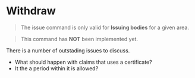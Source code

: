 # Withdraw

> The issue command is only valid for **Issuing bodies** for a given area.

> This command has **NOT** been implemented yet.

There is a number of outstading issues to discuss.

- What should happen with claims that uses a certificate?
- It the a period within it is allowed?
